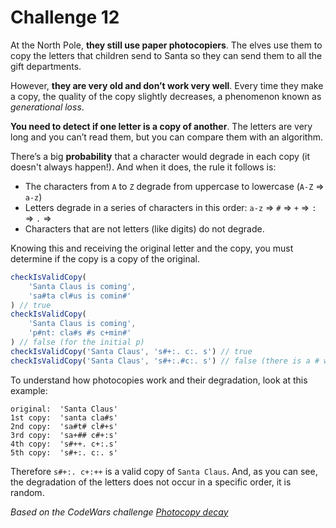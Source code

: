 Challenge 12
====

At the North Pole, **they still use paper photocopiers**. The elves use them to copy the letters that children send to Santa so they can send them to all the gift departments.

However, **they are very old and don’t work very well**. Every time they make a copy, the quality of the copy slightly decreases, a phenomenon known as _generational loss_.

**You need to detect if one letter is a copy of another**. The letters are very long and you can’t read them, but you can compare them with an algorithm.

There’s a big **probability** that a character would degrade in each copy (it doesn't always happen!). And when it does, the rule it follows is:

* The characters from `A` to `Z` degrade from uppercase to lowercase (`A-Z` ⇒ `a-z`)
* Letters degrade in a series of characters in this order: `a-z` ⇒ `#` ⇒ `+` ⇒ `:` ⇒ `.` ⇒
* Characters that are not letters (like digits) do not degrade.

Knowing this and receiving the original letter and the copy, you must determine if the copy is a copy of the original.

```JavaScript
checkIsValidCopy(
    'Santa Claus is coming',
    'sa#ta cl#us is comin#'
) // true
checkIsValidCopy(
    'Santa Claus is coming',
    'p#nt: cla#s #s c+min#'
) // false (for the initial p)
checkIsValidCopy('Santa Claus', 's#+:. c:. s') // true
checkIsValidCopy('Santa Claus', 's#+:.#c:. s') // false (there is a # where it should not be)
```

To understand how photocopies work and their degradation, look at this example:

    original:  'Santa Claus'
    1st copy:  'santa cla#s'
    2nd copy:  'sa#t# cl#+s'
    3rd copy:  'sa+## c#+:s'
    4th copy:  's#++. c+:.s'
    5th copy:  's#+:. c:. s'

Therefore `s#+:. c+:++` is a valid copy of `Santa Claus`. And, as you can see, the degradation of the letters does not occur in a specific order, it is random.

_Based on the CodeWars challenge [Photocopy decay](https://www.codewars.com/kata/5b6fcd9668cb2e282d00000f)_
